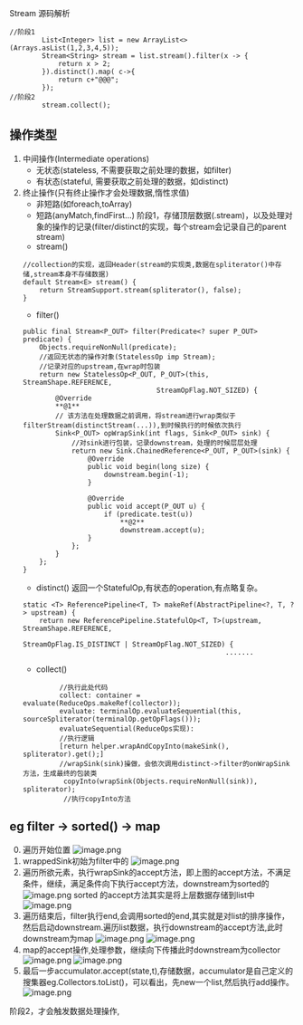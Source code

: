 Stream 源码解析
```
//阶段1
		List<Integer> list = new ArrayList<>(Arrays.asList(1,2,3,4,5));
		Stream<String> stream = list.stream().filter(x -> {
			return x > 2;
		}).distinct().map( c->{
			return c+"@@@";
		});
//阶段2		
		stream.collect();
```
## 操作类型
1. 中间操作(Intermediate operations)
    - 无状态(stateless, 不需要获取之前处理的数据，如filter)
    - 有状态(stateful, 需要获取之前处理的数据，如distinct)
2. 终止操作(只有终止操作才会处理数据,惰性求值)
    - 非短路(如foreach,toArray)
    - 短路(anyMatch,findFirst...)
阶段1，存储顶层数据(.stream)，以及处理对象的操作的记录(filter/distinct的实现，每个stream会记录自己的parent stream)
    - stream()
    ```
    //collection的实现，返回Header(stream的实现类,数据在spliterator()中存储,stream本身不存储数据)
    default Stream<E> stream() {
        return StreamSupport.stream(spliterator(), false);
    }
    ```
    - filter()
    ```
    public final Stream<P_OUT> filter(Predicate<? super P_OUT> predicate) {
        Objects.requireNonNull(predicate);
        //返回无状态的操作对象(StatelessOp imp Stream);
        //记录对应的upstream,在wrap时包装
        return new StatelessOp<P_OUT, P_OUT>(this, StreamShape.REFERENCE,
                                     StreamOpFlag.NOT_SIZED) {
            @Override
            **@1**
            // 该方法在处理数据之前调用，将stream进行wrap类似于filterStream(distinctStream(...)),到时候执行的时候依次执行
            Sink<P_OUT> opWrapSink(int flags, Sink<P_OUT> sink) {
                //对sink进行包装，记录downstream，处理的时候层层处理
                return new Sink.ChainedReference<P_OUT, P_OUT>(sink) {
                    @Override
                    public void begin(long size) {
                        downstream.begin(-1);
                    }

                    @Override
                    public void accept(P_OUT u) {
                        if (predicate.test(u))
                            **@2**
                            downstream.accept(u);
                    }
                };
            }
        };
    }
    ```
    - distinct()
    返回一个StatefulOp,有状态的operation,有点略复杂。
    ```
    static <T> ReferencePipeline<T, T> makeRef(AbstractPipeline<?, T, ?> upstream) {
        return new ReferencePipeline.StatefulOp<T, T>(upstream, StreamShape.REFERENCE,
                                                      StreamOpFlag.IS_DISTINCT | StreamOpFlag.NOT_SIZED) {
                                                      .......
    ```
   - collect() 
   ```
            //执行此处代码
            collect: container = evaluate(ReduceOps.makeRef(collector));
            evaluate: terminalOp.evaluateSequential(this, sourceSpliterator(terminalOp.getOpFlags()));
            evaluateSequential(ReduceOps实现):
            //执行逻辑
            [return helper.wrapAndCopyInto(makeSink(), spliterator).get();]
            //wrapSink(sink)操做，会依次调用distinct->filter的onWrapSink方法，生成最终的包装类
             copyInto(wrapSink(Objects.requireNonNull(sink)), spliterator);
             //执行copyInto方法
   ```
## eg filter -> sorted() -> map
0. 遍历开始位置
![image.png](https://i.loli.net/2019/08/09/lhcHC15I8qUExWR.png)
1. wrappedSink初始为filter中的
![image.png](https://i.loli.net/2019/08/09/VyBocdwLuM57QCv.png)
2. 遍历所欲元素，执行wrapSink的accept方法，即上图的accept方法，不满足条件，继续，满足条件向下执行accept方法，downstream为sorted的
![image.png](https://i.loli.net/2019/08/09/9MkHUicWb3osTdV.png)
sorted 的accept方法其实是将上层数据存储到list中
![image.png](https://i.loli.net/2019/08/09/DbNA5fElm1G3JP4.png)
3. 遍历结束后，filter执行end,会调用sorted的end,其实就是对list的排序操作，然后启动downstream.遍历list数据，执行downstream的accept方法,此时downstream为map
![image.png](https://i.loli.net/2019/08/09/YwCfj8n5JVcuMpE.png)
![image.png](https://i.loli.net/2019/08/09/yKoIVGpHvJSAlsR.png)
4. map的accept操作,处理参数，继续向下传播此时downstream为collector
![image.png](https://i.loli.net/2019/08/09/DpmBtoslfHUzO6K.png)
![image.png](https://i.loli.net/2019/08/09/l4dor7xufDqyLhA.png)
5. 最后一步accumulator.accept(state,t),存储数据，accumulator是自己定义的搜集器eg.Collectors.toList()，可以看出，先new一个list,然后执行add操作。
![image.png](https://i.loli.net/2019/08/09/8glhveDm716itLX.png)

阶段2，才会触发数据处理操作,